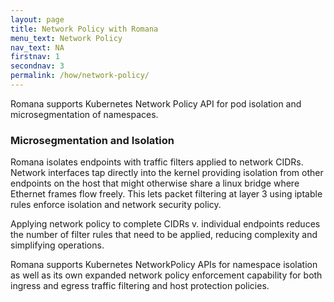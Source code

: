 ```yaml
---
layout: page
title: Network Policy with Romana
menu_text: Network Policy
nav_text: NA
firstnav: 1
secondnav: 3
permalink: /how/network-policy/
---
```


Romana supports Kubernetes Network Policy API for pod isolation and microsegmentation  of namespaces.

### Microsegmentation and Isolation

Romana isolates endpoints with traffic filters applied to network CIDRs. Network interfaces tap directly into the kernel providing isolation from other endpoints on the host that might otherwise share a linux bridge where Ethernet frames flow freely. This lets packet filtering at layer 3 using iptable rules enforce isolation and network security policy. 

Applying network policy to complete CIDRs v. individual endpoints reduces the number of filter rules that need to be applied, reducing complexity and simplifying operations. 

Romana supports Kubernetes NetworkPolicy APIs for namespace isolation as well as its own expanded network policy enforcement capability for both ingress and egress traffic filtering and host protection policies.
